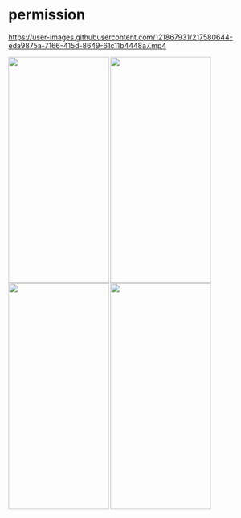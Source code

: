 # permission



https://user-images.githubusercontent.com/121867931/217580644-eda9875a-7166-415d-8649-61c11b4448a7.mp4



<img align='left' src="https://user-images.githubusercontent.com/121867931/217580194-7edb748c-9f2c-4e83-8a57-fbbf36199cbd.png" width="200" height="450">
<img src="https://user-images.githubusercontent.com/121867931/217580338-ff7b61c6-e3c8-447a-bf7a-abe4e0bda395.png" width="200" height="450">

<img align='left' src="https://user-images.githubusercontent.com/121867931/217580441-63cbca47-7965-4b92-b654-499f8020af84.png" width="200" height="450">
<img src="https://user-images.githubusercontent.com/121867931/217580539-ad908d00-0a75-461f-ba2c-43bf57075b3f.png" width="200" height="450">
